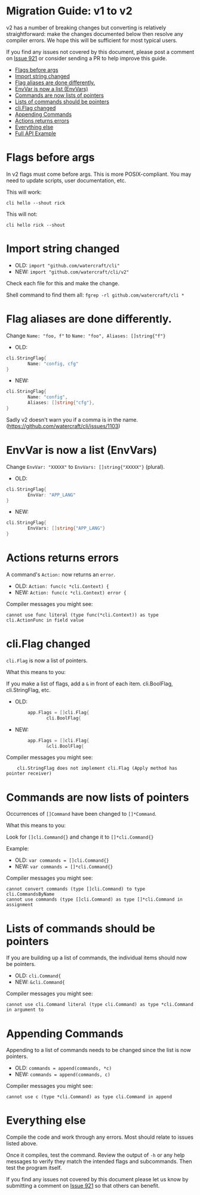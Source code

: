 Migration Guide: v1 to v2
===


v2 has a number of breaking changes but converting is relatively
straightforward: make the changes documented below then resolve any
compiler errors. We hope this will be sufficient for most typical
users.

If you find any issues not covered by this document, please post a
comment on [Issue 921](https://github.com/watercraft/cli/issues/921) or
consider sending a PR to help improve this guide.

<!-- toc -->

  * [Flags before args](#flags-before-args)
  * [Import string changed](#import-string-changed)
  * [Flag aliases are done differently.](#flag-aliases-are-done-differently)
  * [EnvVar is now a list (EnvVars)](#envvar-is-now-a-list-envvars)
  * [Commands are now lists of pointers](#commands-are-now-lists-of-pointers)
  * [Lists of commands should be pointers](#lists-of-commands-should-be-pointers)
  * [cli.Flag changed](#cliflag-changed)
  * [Appending Commands](#appending-commands)
  * [Actions returns errors](#actions-returns-errors)
  * [Everything else](#everything-else)
  * [Full API Example](#full-api-example)

<!-- tocstop -->

# Flags before args

In v2 flags must come before args. This is more POSIX-compliant.  You
may need to update scripts, user documentation, etc.

This will work:

```
cli hello --shout rick
```

This will not:

```
cli hello rick --shout
```

# Import string changed

* OLD: `import "github.com/watercraft/cli"`
* NEW: `import "github.com/watercraft/cli/v2"`

Check each file for this and make the change.

Shell command to find them all: `fgrep -rl github.com/watercraft/cli *`

# Flag aliases are done differently.

Change `Name: "foo, f"` to `Name: "foo", Aliases: []string{"f"}`

* OLD:
```go
cli.StringFlag{
        Name: "config, cfg"
}
```

* NEW:
```go
cli.StringFlag{
        Name: "config",
        Aliases: []string{"cfg"},
}
```

Sadly v2 doesn't warn you if a comma is in the name.
(https://github.com/watercraft/cli/issues/1103)

# EnvVar is now a list (EnvVars)

Change `EnvVar: "XXXXX"` to `EnvVars: []string{"XXXXX"}` (plural).

* OLD:
```go
cli.StringFlag{
        EnvVar: "APP_LANG"
}
```

* NEW:
```go
cli.StringFlag{
        EnvVars: []string{"APP_LANG"}
}
```

# Actions returns errors

A command's `Action:` now returns an `error`.

* OLD: `Action: func(c *cli.Context) {`
* NEW: `Action: func(c *cli.Context) error {`

Compiler messages you might see:

```
cannot use func literal (type func(*cli.Context)) as type cli.ActionFunc in field value
```

# cli.Flag changed

`cli.Flag` is now a list of pointers.

What this means to you:

If you make a list of flags, add a `&` in front of each
item.   cli.BoolFlag, cli.StringFlag, etc.

* OLD:
```go
        app.Flags = []cli.Flag{
               cli.BoolFlag{
```

* NEW:
```go
        app.Flags = []cli.Flag{
               &cli.BoolFlag{
```

Compiler messages you might see:

```
	cli.StringFlag does not implement cli.Flag (Apply method has pointer receiver)
```

# Commands are now lists of pointers

Occurrences of `[]Command` have been changed to `[]*Command`.

What this means to you:

Look for `[]cli.Command{}` and change it to `[]*cli.Command{}`

Example:

* OLD: `var commands = []cli.Command{}`
* NEW: `var commands = []*cli.Command{}`

Compiler messages you might see:

```
cannot convert commands (type []cli.Command) to type cli.CommandsByName
cannot use commands (type []cli.Command) as type []*cli.Command in assignment
```

# Lists of commands should be pointers

If you are building up a list of commands, the individual items should
now be pointers.

* OLD: `cli.Command{`
* NEW: `&cli.Command{`

Compiler messages you might see:

```
cannot use cli.Command literal (type cli.Command) as type *cli.Command in argument to
```

# Appending Commands

Appending to a list of commands needs to be changed since the list is
now pointers.

* OLD: `commands = append(commands, *c)`
* NEW: `commands = append(commands, c)`

Compiler messages you might see:

```
cannot use c (type *cli.Command) as type cli.Command in append
```

# Everything else

Compile the code and work through any errors. Most should
relate to issues listed above.

Once it compiles, test the command. Review the output of `-h` or any
help messages to verify they match the intended flags and subcommands.
Then test the program itself.

If you find any issues not covered by this document please let us know
by submitting a comment on
[Issue 921](https://github.com/watercraft/cli/issues/921)
so that others can benefit.

